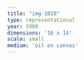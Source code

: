```yaml
---
title: "img-1018"
type: representational
year: 1999
dimensions: '16 x 14'
scale: small
medium: 'oil on canvas'
---
```

